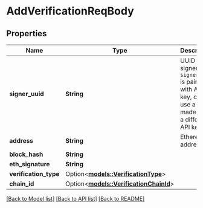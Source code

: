 # AddVerificationReqBody

## Properties

Name | Type | Description | Notes
------------ | ------------- | ------------- | -------------
**signer_uuid** | **String** | UUID of the signer. `signer_uuid` is paired with API key, can't use a `uuid` made with a different API key.  | 
**address** | **String** | Ethereum address | 
**block_hash** | **String** |  | 
**eth_signature** | **String** |  | 
**verification_type** | Option<[**models::VerificationType**](VerificationType.md)> |  | [optional]
**chain_id** | Option<[**models::VerificationChainId**](VerificationChainId.md)> |  | [optional]

[[Back to Model list]](../README.md#documentation-for-models) [[Back to API list]](../README.md#documentation-for-api-endpoints) [[Back to README]](../README.md)


